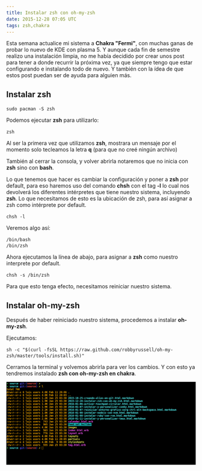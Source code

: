 ```yaml
---
title: Instalar zsh con oh-my-zsh
date: 2015-12-28 07:05 UTC
tags: zsh,chakra
---
```


Esta semana actualice mi sistema a **Chakra "Fermi"**, con muchas ganas de probar lo nuevo de KDE con plasma 5. Y aunque cada fin de semestre realizo una instalación limpia, no me había decidido por crear unos post para tener a donde recurrir la próxima vez, ya que siempre tengo que estar configurando e instalando todo de nuevo. Y también con la ídea de que estos post puedan ser de ayuda para alguien más.

## Instalar zsh

```
sudo pacman -S zsh
```

Podemos ejecutar **zsh** para utilizarlo:

```
zsh
```
Al ser la primera vez que utilizamos **zsh**, mostrara un mensaje por el momento solo tecleamos la letra **q** (para que no creé ningún archivo)

También al cerrar la consola, y volver abrirla notaremos que no inicia con **zsh** sino con **bash**.


Lo que tenemos que hacer es cambiar la configuración y poner a **zsh** por default, para eso haremos uso del comando **chsh** con el tag **-l** lo cual nos devolverá los diferentes intérpretes que tiene nuestro sistema, incluyendo **zsh**. Lo que necesitamos de esto es la ubicación de zsh, para así asignar a zsh como intérprete por default.



```
chsh -l
```
Veremos algo así:

```
/bin/bash
/bin/zsh
```
Ahora ejecutamos la línea de abajo, para asignar a **zsh** como nuestro interprete por default.

```
chsh -s /bin/zsh
```

Para que esto tenga efecto, necesitamos reiniciar nuestro sistema.


## Instalar oh-my-zsh

Después de haber reiniciado nuestro sistema, procedemos a instalar **oh-my-zsh**.

Ejecutamos:


```
sh -c "$(curl -fsSL https://raw.github.com/robbyrussell/oh-my-zsh/master/tools/install.sh)"
```

Cerramos la terminal y volvemos abrirla para ver los cambios. Y con esto ya tendremos instalado **zsh con oh-my-zsh en chakra**.

[![Alt text](./images/zsh/zsh.png)](./images/zsh/zsh.png)


